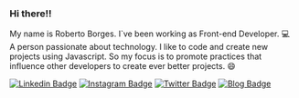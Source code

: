 ### Hi there!!

My name is Roberto Borges. I`ve been working as Front-end Developer. :computer:  
A person passionate about technology. I like to code and create new projects using Javascript. So my focus is to promote practices that influence other developers to create ever better projects. :smile:  

[![Linkedin Badge](https://img.shields.io/badge/-LinkedIn-blue?style=flat-square&logo=Linkedin&logoColor=white&link=https://www.linkedin.com/in/borgestj)](https://www.linkedin.com/in/borgestj)
[![Instagram Badge](https://img.shields.io/badge/-Instagram-C33C92?style=flat-square&labelColor=C33C92&logo=instagram&logoColor=white&link=https://www.instagram.com/borgestij)](https://www.instagram.com/borgestij)
[![Twitter Badge](https://img.shields.io/badge/-Twitter-1ca0f1?style=flat-square&labelColor=1ca0f1&logo=twitter&logoColor=white&link=https://twitter.com/jsolotj)](https://twitter.com/jsolotj)
[![Blog Badge](https://img.shields.io/badge/Site-robertoborges.com.br-FE468B)](https://robertoborges.com.br)
